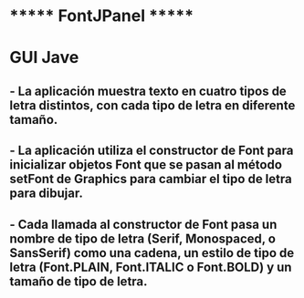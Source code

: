 # ***** FontJPanel *****
# GUI Jave
## - La aplicación muestra texto en cuatro tipos de letra distintos, con cada tipo de letra en diferente tamaño. 
## - La aplicación utiliza el constructor de Font para inicializar objetos Font  que se pasan al método setFont de Graphics para cambiar el tipo de letra para dibujar. 
## - Cada llamada al constructor de Font pasa un nombre de tipo de letra (Serif, Monospaced, o SansSerif) como una cadena, un estilo de tipo de letra (Font.PLAIN, Font.ITALIC o Font.BOLD) y un tamaño de tipo de letra.
